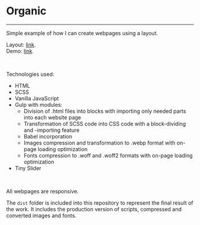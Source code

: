 # Organic

---

Simple example of how I can create webpages using a layout.

Layout: [link](<https://www.figma.com/file/3fLxZpVMFut6n87AAX1VqH/Agriculture-Webflow-Website-Template-(Community)?type=design&node-id=1-430&t=KCTea85eNIU7Qwpf-0>).
<br>
Demo: [link](https://organicdatafrey.netlify.app/).

<br>

Technologies used:

- HTML
- SCSS
- Vanilla JavaScript
- Gulp with modules:
  - Division of .html files into blocks with importing only needed parts into each website page
  - Transformation of SCSS code into CSS code with a block-dividing and -importing feature
  - Babel incorporation
  - Images compression and transformation to .webp format with on-page loading optimization
  - Fonts compression to .woff and .woff2 formats with on-page loading optimization
- Tiny Slider

<br>

All webpages are responsive.

The `dist` folder is included into this repository to represent the final result of the work. It includes the production version of scripts, compressed and converted images and fonts.
